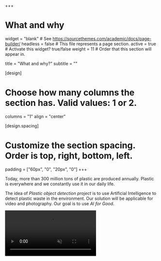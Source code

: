 +++
# What and why
widget = "blank"  # See https://sourcethemes.com/academic/docs/page-builder/
headless = false  # This file represents a page section.
active = true  # Activate this widget? true/false
weight = 11  # Order that this section will appear in.

title = "What and why?"
subtitle = ""

[design]
  # Choose how many columns the section has. Valid values: 1 or 2.
  columns = "1"
  align = "center"
  
[design.spacing]
  # Customize the section spacing. Order is top, right, bottom, left.
  padding = ["60px", "0", "20px", "0"]
+++


Today, more than 300 million tons of plastic are produced annually. Plastic is everywhere and we constantly use it in our daily life.

The idea of *Plastic object detection project* is to use Artificial Intelligence to detect plastic waste in the environment. 
Our solution  will be applicable for video and photography.
Our goal is to use *AI for Good*.
      

<video src="https://drive.google.com/file/d/1S0IR_QW1fFLSDJLXb8S-PNWLwNOWd-jH/preview" type="video/mp4" controls autoplay muted> Video tag not supported</video>
